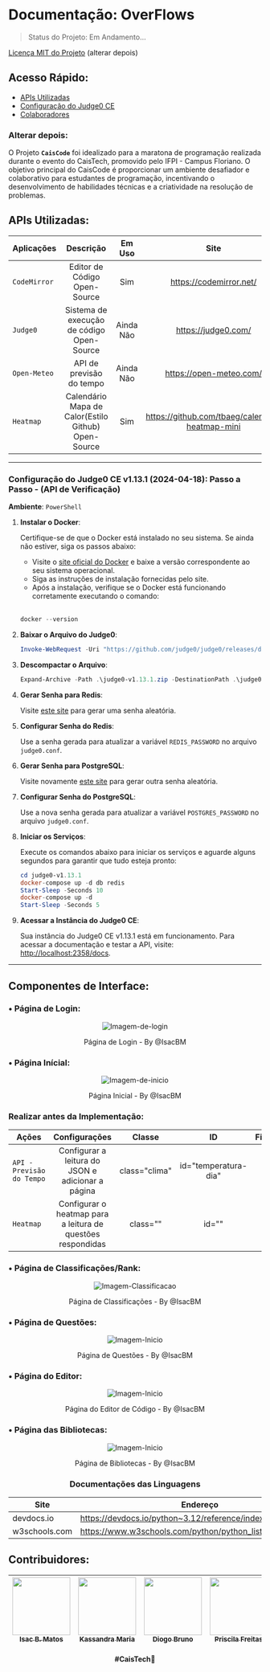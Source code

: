 # Documentação: OverFlows
> Status do Projeto: Em Andamento...

[Licença MIT do Projeto](./LICENSE) (alterar depois)

## Acesso Rápido:

- [APIs Utilizadas](#apis-utilizadas) <br>
- [Configuração do Judge0 CE](#configuração-do-judge0-ce-v1131-2024-04-18-passo-a-passo---api-de-verificação) <br>
- [Colaboradores](#contribuidores)


### Alterar depois:
O Projeto **`CaisCode`** foi idealizado para a maratona de programação realizada durante o evento do CaisTech, promovido pelo IFPI - Campus Floriano. O objetivo principal do CaisCode é proporcionar um ambiente desafiador e colaborativo para estudantes de programação, incentivando o desenvolvimento de habilidades técnicas e a criatividade na resolução de problemas.

## APIs Utilizadas:

| Aplicações | Descrição | Em Uso | Site |
| --- | :---: | :---: | :---: |
| `CodeMirror` | Editor de Código Open-Source | Sim | https://codemirror.net/ |
| `Judge0` | Sistema de execução de código Open-Source | Ainda Não | https://judge0.com/ |
| `Open-Meteo` | API de previsão do tempo | Ainda Não | https://open-meteo.com/ |
| `Heatmap` | Calendário Mapa de Calor(Estilo Github) Open-Source | Sim | https://github.com/tbaeg/calendar-heatmap-mini |

---

### Configuração do Judge0 CE v1.13.1 (2024-04-18): Passo a Passo - (API de Verificação)

**Ambiente**: `PowerShell`

1. **Instalar o Docker**:

    Certifique-se de que o Docker está instalado no seu sistema. Se ainda não estiver, siga os passos abaixo:
    - Visite o [site oficial do Docker](https://www.docker.com/get-started) e baixe a versão correspondente ao seu sistema operacional.
    - Siga as instruções de instalação fornecidas pelo site.
    - Após a instalação, verifique se o Docker está funcionando corretamente executando o comando:
   <br>
   
    ```powershell
    docker --version
    ```

2. **Baixar o Arquivo do Judge0**:

    ```powershell
    Invoke-WebRequest -Uri "https://github.com/judge0/judge0/releases/download/v1.13.1/judge0-v1.13.1.zip" -OutFile ".\judge0-v1.13.1.zip"
    ```

3. **Descompactar o Arquivo**:

    ```powershell
    Expand-Archive -Path .\judge0-v1.13.1.zip -DestinationPath .\judge0-v1.13.1
    ```

4. **Gerar Senha para Redis**:

    Visite [este site](https://www.random.org/passwords/?num=1&len=32&format=plain&rnd=new) para gerar uma senha aleatória.

5. **Configurar Senha do Redis**:

    Use a senha gerada para atualizar a variável `REDIS_PASSWORD` no arquivo `judge0.conf`.

6. **Gerar Senha para PostgreSQL**:

    Visite novamente [este site](https://www.random.org/passwords/?num=1&len=32&format=plain&rnd=new) para gerar outra senha aleatória.

7. **Configurar Senha do PostgreSQL**:

    Use a nova senha gerada para atualizar a variável `POSTGRES_PASSWORD` no arquivo `judge0.conf`.

8. **Iniciar os Serviços**:

    Execute os comandos abaixo para iniciar os serviços e aguarde alguns segundos para garantir que tudo esteja pronto:

    ```powershell
    cd judge0-v1.13.1
    docker-compose up -d db redis
    Start-Sleep -Seconds 10
    docker-compose up -d
    Start-Sleep -Seconds 5
    ```

9. **Acessar a Instância do Judge0 CE**:

    Sua instância do Judge0 CE v1.13.1 está em funcionamento. Para acessar a documentação e testar a API, visite: [http://localhost:2358/docs](http://localhost:2358/docs).

---

## Componentes de Interface:

### • Página de Login:

<div align="center">
 <img src="https://github.com/IsacBM/CaisCode/blob/main/readme-imgs/Tela-de-Login.PNG?raw=true" alt="Imagem-de-login">
 <p>Página de Login - By @IsacBM</p>
</div>

### • Página Inícial:

<div align="center">
 <img src="https://github.com/IsacBM/CaisCode/blob/main/readme-imgs/Tela-Inicial.PNG?raw=true" alt="Imagem-de-inicio">
 <p>Página Inicial - By @IsacBM</p>
</div>

### Realizar antes da Implementação:

| Ações | Configurações | Classe | ID | Finalizado |
| --- | :---: | :---: | :---: | :---: |
| `API - Previsão do Tempo` | Configurar a leitura do JSON e adicionar a página | class="clima" | id="temperatura-dia" | Não |
| `Heatmap` | Configurar o heatmap para a leitura de questões respondidas | class="" | id="" | Não |

### • Página de Classificações/Rank:

<div align="center">
 <img src="https://github.com/IsacBM/CaisCode/blob/main/readme-imgs/Tela-de-classificacao.png?raw=true" alt="Imagem-Classificacao">
 <p>Página de Classificações - By @IsacBM</p>
</div>

### • Página de Questões:

<div align="center">
 <img src="https://github.com/IsacBM/CaisCode/blob/main/readme-imgs/tela-de-quest%C3%B5es.PNG?raw=true" alt="Imagem-Inicio">
 <p>Página de Questões - By @IsacBM</p>
</div>

### • Página do Editor:

<div align="center">
 <img src="https://github.com/IsacBM/CaisCode/blob/main/readme-imgs/Tela-do-editor.PNG?raw=true" alt="Imagem-Inicio">
 <p>Página do Editor de Código - By @IsacBM</p>
</div>

### • Página das Bibliotecas:

<div align="center">
 <img src="" alt="Imagem-Inicio">
 <p>Página de Bibliotecas - By @IsacBM</p>
 <h3>Documentações das Linguagens</h3>

| Site | Endereço |
| --- | --- |
| devdocs.io | https://devdocs.io/python~3.12/reference/index |
| w3schools.com | https://www.w3schools.com/python/python_lists_methods.asp |
</div>

## Contribuidores:
<div align="center">
 
|  [<img src="https://instagram.fflb1-1.fna.fbcdn.net/v/t51.2885-19/434376116_2045465589186701_4437657398305925367_n.jpg?_nc_ht=instagram.fflb1-1.fna.fbcdn.net&_nc_cat=105&_nc_ohc=AwBffWa9BpEQ7kNvgFK5XRz&edm=APHcPcMBAAAA&ccb=7-5&oh=00_AYDLD2rYrk_6-sKiKiFmrcGl0OiIi5kOEhbKcCSrrLLh-A&oe=66CD44AD&_nc_sid=bef7bc" width=115><br><sub>Isac B. Matos</sub>](https://github.com/IsacBM) | [<img src="https://instagram.fflb1-1.fna.fbcdn.net/v/t51.2885-19/351439225_632948862052139_3662921942005037604_n.jpg?_nc_ht=instagram.fflb1-1.fna.fbcdn.net&_nc_cat=111&_nc_ohc=2aYpLBYQLK4Q7kNvgEKKX4n&edm=AEhyXUkBAAAA&ccb=7-5&oh=00_AYB2RUxLNHmJDxXgB1fae8Vu96JUqFZWxmvoW9ofs-zTfA&oe=66CD39BD&_nc_sid=8f1549" width=115><br><sub>Kassandra Maria</sub>](https://github.com/KassandraMRabelo) | [<img src="https://avatars.githubusercontent.com/u/157860235?v=4" width=115><br><sub>Diogo Bruno</sub>](https://github.com/DiogoBramorim) | [<img src="https://avatars.githubusercontent.com/u/168697328?v=4" width=115><br><sub>Priscila Freitas</sub>](https://github.com/FreitasPriscila) |
| :---: | :---: | :---: | :---: |


</div>

<h4 align="center">
<strong>#CaisTech</strong>💙 <br>
</h4>
